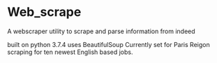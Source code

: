 # Web_scrape
A webscraper utility to scrape and parse information from indeed

built on python 3.7.4
uses BeautifulSoup
Currently set for Paris Reigon scraping for ten newest English based jobs. 
